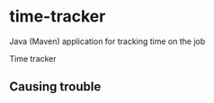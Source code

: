 # time-tracker
Java (Maven) application for tracking time on the job

Time tracker

## Causing trouble
